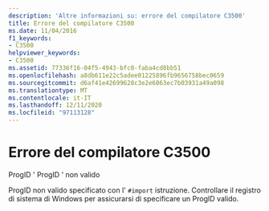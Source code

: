 ```yaml
---
description: 'Altre informazioni su: errore del compilatore C3500'
title: Errore del compilatore C3500
ms.date: 11/04/2016
f1_keywords:
- C3500
helpviewer_keywords:
- C3500
ms.assetid: 77336f16-04f5-4943-bfc0-faba4cd8bb51
ms.openlocfilehash: a8db611e22c5adee01225896fb9656758bec0659
ms.sourcegitcommit: d6af41e42699628c3e2e6063ec7b03931a49a098
ms.translationtype: MT
ms.contentlocale: it-IT
ms.lasthandoff: 12/11/2020
ms.locfileid: "97113128"
---
```

# <a name="compiler-error-c3500"></a>Errore del compilatore C3500

ProgID ' ProgID ' non valido

ProgID non valido specificato con l' `#import` istruzione. Controllare il registro di sistema di Windows per assicurarsi di specificare un ProgID valido.
